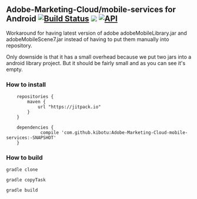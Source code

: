 Adobe-Marketing-Cloud/mobile-services for Android [![Build Status](https://travis-ci.org/kibotu/Adobe-Marketing-Cloud-mobile-services.svg?branch=master)](https://travis-ci.org/kibotu/Adobe-Marketing-Cloud-mobile-services) [![](https://jitpack.io/v/kibotu/Adobe-Marketing-Cloud-mobile-services.svg)](https://jitpack.io/#kibotu/Adobe-Marketing-Cloud-mobile-services) [![API](https://img.shields.io/badge/API-15%2B-brightgreen.svg?style=flat)](https://android-arsenal.com/api?level=15)
----------------------------------------------------------------------------------------------------------------------------------------------------------------------------------------------------------------------------------------------------------------------------------------------------------------------------------------------------------------------------

Workaround for having latest version of adobe adobeMobileLibrary.jar and adobeMobileScene7.jar instead of having to put them manually into repository.

Only downside is that it has a small overhead because we put two jars into a android library project. But it should be fairly small and as you can see it's empty.
 
    
### How to install
    	
    	repositories {
    	    maven {
    	        url "https://jitpack.io"
    	    }
    	}
    		
    	dependencies {
                 compile 'com.github.kibotu:Adobe-Marketing-Cloud-mobile-services:-SNAPSHOT'
        }
        
### How to build

    gradle clone
    
    gradle copyTask
    
    gradle build